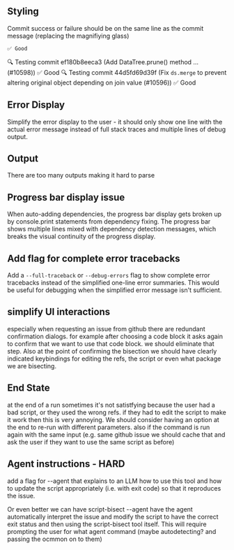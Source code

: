 
## Styling

Commit success or failure should be on the same line as the commit message (replacing the magnifiying glass)

    ✅ Good
  🔍 Testing commit ef180b8eeca3 (Add DataTree.prune() method … (#10598))
    ✅ Good
  🔍 Testing commit 44d5fd69d39f (Fix `ds.merge` to prevent altering original object depending on join
value (#10596))
    ✅ Good

## Error Display

Simplify the error display to the user - it should only show one line with the actual error message instead of full stack traces and multiple lines of debug output.

## Output

There are too many outputs making it hard to parse

## Progress bar display issue

When auto-adding dependencies, the progress bar display gets broken up by console.print statements from dependency fixing. The progress bar shows multiple lines mixed with dependency detection messages, which breaks the visual continuity of the progress display.

## Add flag for complete error tracebacks

Add a `--full-traceback` or `--debug-errors` flag to show complete error tracebacks instead of the simplified one-line error summaries. This would be useful for debugging when the simplified error message isn't sufficient.

## simplify UI interactions

especially when requesting an issue from github there are redundant confirmation dialogs. for example after choosing a code block it asks again to confirm that we want to use that code block. we should eliminate that step. Also at the point of confirming the bisection we should have clearly indicated keybindings for editing the refs, the script or even what package we are bisecting.

## End State

at the end of a run sometimes it's not satistfying because the user had a bad script, or they used the wrong refs. if they had to edit the script to make it work then this is very annoying. We should consider having an option at the end to re-run with different parameters. also if the command is run again with the same input (e.g. same github issue we should cache that and ask the user if they want to use the same script as before)

## Agent instructions - HARD

add a flag for --agent that explains to an LLM how to use this tool and how to update the script appropriately (i.e. with exit code) so that it reproduces the issue.

Or even better we can have script-bisect --agent <link> have the agent automatically interpret the issue and modify the script to have the correct exit status and then using the script-bisect tool itself. This will require prompting the user for what agent command (maybe autodetecting? and passing the ocmmon on to them)
